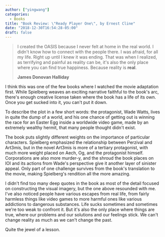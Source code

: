 ```yaml
---
author: ["yingwang"]
categories:
  - Books
title: "Book Review: \"Ready Player One\", by Ernest Cline"
date: "2018-12-30T16:54:28-05:00"
draft: false
---
```


> I created the OASIS because I never felt at home in the real world. I didn't
> know how to connect with the people there. I was afraid, for all my life.
> Right up until I knew it was ending. That was when I realized, as terrifying
> and painful as reality can be, it's also the only place where you can find
> true happiness. Because reality is **real**.
>
> **James Donovan Halliday**

I think this was one of the few books where I watched the movie adaptation
first. While Spielberg weaves an exciting narrative faithful to the book's arc,
there's enough creative license taken where the book has a life of its own. Once
you get sucked into it, you can't put it down.

To describe the plot in a few short words: the protagonist, Wade Watts, lives in
quite the dump of a world, and his one chance of getting out is winning the race
for an Easter Egg inside a worldwide video game, made by an extremely wealthy
hermit, that many people thought didn't exist.

The book puts slightly different weights on the importance of particular
characters. Spielberg emphasized the relationship between Perzival and Art3mis,
but in the novel Art3mis is more of a tertiary protagonist, with much more
weight placed on Aech, Og, and the protagonist himself. Corporations are also
more murder-y, and the shroud the book places on IOI and its actions from Wade's
perspective give it another layer of sinister appeal. Only part of one challenge
survives from the book's translation to the movie, making Spielberg's rendition
all the more amazing.

I didn't find too many deep quotes in the book as most of the detail focused on
constructing the visual imagery, but the one above resounded with me. I've also
noticed people have various escapes from real life, from fairly harmless things
like video games to more harmful ones like various addictions to dangerous
substances. Life sucks sometimes and sometimes we're too weak to confront it.
But it's also the only place where things are true, where our problems and our
solutions and our feelings stick. We can't change reality as much as we can't
change the past.

Quite the jewel of a lesson.
